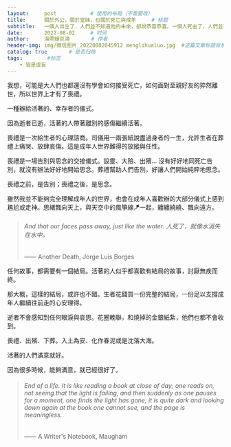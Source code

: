 ```yaml
---
layout:     post           # 使用的布局（不需要改）
title:      關於外公，關於堂妹，也關於死亡與成年     # 标题 
subtitle:   一個人出生了，人們並不知道他的未來，卻說恭喜恭喜。一個人死去了，人們並不知道死後世界，卻說可惜可惜。 ——三毛 #副标题
date:       2022-08-02     # 时间
author:     海帶綠豆湯       # 作者
header-img: img/微信图片_20220802045912 menglihualuo.jpg  #这篇文章标题背景图片
catalog: true       # 是否归档
tags:        #标签
    - 皆是虛妄
---
```


我想，可能是大人們也都還沒有學會如何接受死亡，如何面對至親好友的猝然離世，所以世界上才有了喪禮。

一種辦給活著的、幸存者的儀式。  
  
  
  
因為逝者已逝，活著的人帶著離別的感傷繼續活著。

喪禮是一次給生者的心理諮商。司儀用一兩張紙說盡過身者的一生，允許生者在葬禮上痛哭、放肆哀傷。這是成年人世界難得的放縱與任性。

喪禮是一場告別與思念的交接儀式。設靈、大殮、出殯… 沒有好好地同死亡告別，就沒有辦法好好地開始思念。葬禮幫助人們告別，好讓人們開始純粹地思念。

喪禮之前，是告別；喪禮之後，是思念。  
  
  
  
雖然我並不能夠完全理解成年人的世界，也會在成年人喜歡辦的大部分儀式上感到尷尬或走神。思緒飄向天上，與天空中的風箏線🪁一起，纏纏繞繞、飄向遠方。

>###### And that our faces pass away, just like the water. 人死了，就像水消失在水中。
>—— Another Death, Jorge Luis Borges  
  
  
  
任何故事，都需要有一個結局。活著的人似乎都喜歡有結局的故事，討厭無疾而終。

那大概，這樣的結局，或許也不錯。生者花錢買一份完整的結局，一份足以支撐成年人繼續往前走的心安理得。  
  
  
  
逝者不會感知到任何眼淚與哀思。花圈輓聯，和燒掉的金銀紙紮，他們也都不會收到。

喪禮、出殯、下葬。入土為安、化作春泥或是沈落大海。  
  
  
  
活著的人們滿意就好。

因為很多時候，能夠滿意，就已經很好了。  
  
  
  
>###### End of a life. It is like reading a book at close of day; one reads on, not seeing that the light is failing, and then suddenly as one pauses for a moment, one finds the light has gone; it is quite dark and looking down again at the book one cannot see, and the page is meaningless.
>—— A Writer's Notebook, Maugham
